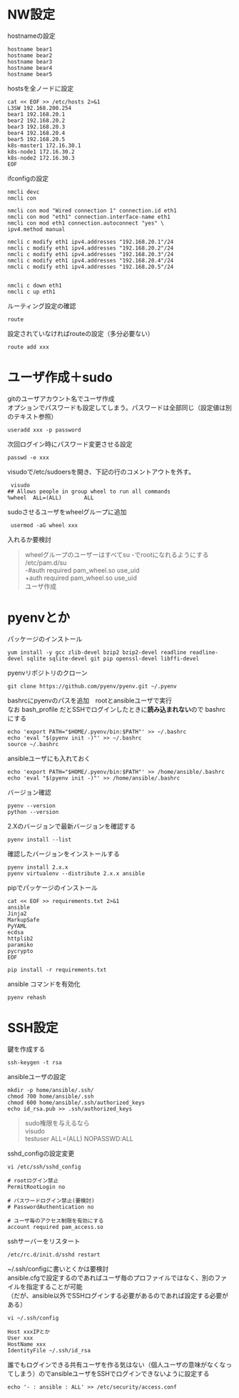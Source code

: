 # NW設定
hostnameの設定
```
hostname bear1
hostname bear2
hostname bear3
hostname bear4
hostname bear5
```

hostsを全ノードに設定
```
cat << EOF >> /etc/hosts 2>&1
L3SW 192.168.200.254
bear1 192.168.20.1
bear2 192.168.20.2
bear3 192.168.20.3
bear4 192.168.20.4
bear5 192.168.20.5
k8s-master1 172.16.30.1
k8s-node1 172.16.30.2
k8s-node2 172.16.30.3
EOF
```

ifconfigの設定
```
nmcli devc
nmcli con

nmcli con mod "Wired connection 1" connection.id eth1
nmcli con mod "eth1" connection.interface-name eth1
nmcli con mod eth1 connection.autoconnect "yes" \
ipv4.method manual 

nmcli c modify eth1 ipv4.addresses "192.168.20.1"/24 
nmcli c modify eth1 ipv4.addresses "192.168.20.2"/24 
nmcli c modify eth1 ipv4.addresses "192.168.20.3"/24 
nmcli c modify eth1 ipv4.addresses "192.168.20.4"/24 
nmcli c modify eth1 ipv4.addresses "192.168.20.5"/24 


nmcli c down eth1
nmcli c up eth1
```

ルーティング設定の確認
```
route
```

設定されていなければrouteの設定（多分必要ない）
```
route add xxx
```


# ユーザ作成＋sudo
gitのユーザアカウント名でユーザ作成  
オプションでパスワードも設定してしまう。パスワードは全部同じ（設定値は別のテキスト参照）
```
useradd xxx -p password
```

次回ログイン時にパスワード変更させる設定
```
passwd -e xxx
```
 
visudoで/etc/sudoersを開き、下記の行のコメントアウトを外す。
```
 visudo
## Allows people in group wheel to run all commands
%wheel  ALL=(ALL)       ALL
```

sudoさせるユーザをwheelグループに追加
```
 usermod -aG wheel xxx
```

入れるか要検討
> wheelグループのユーザーはすべてsu -でrootになれるようにする  
> /etc/pam.d/su  
> -#auth            required        pam_wheel.so use_uid  
> +auth            required        pam_wheel.so use_uid  
> ユーザ作成  
>   



# pyenvとか
パッケージのインストール
```
yum install -y gcc zlib-devel bzip2 bzip2-devel readline readline-devel sqlite sqlite-devel git pip openssl-devel libffi-devel

```

pyenvリポジトリのクローン
```
git clone https://github.com/pyenv/pyenv.git ~/.pyenv
```

bashrcにpyenvのパスを追加　rootとansibleユーザで実行  
なお bash_profile だとSSHでログインしたときに**読み込まれない**ので bashrc にする
```
echo 'export PATH="$HOME/.pyenv/bin:$PATH"' >> ~/.bashrc
echo 'eval "$(pyenv init -)"' >> ~/.bashrc
source ~/.bashrc
```

ansibleユーザにも入れておく
```
echo 'export PATH="$HOME/.pyenv/bin:$PATH"' >> /home/ansible/.bashrc
echo 'eval "$(pyenv init -)"' >> /home/ansible/.bashrc
```

バージョン確認
```
pyenv --version
python --version
```

2.Xのバージョンで最新バージョンを確認する
```
pyenv install --list
```

確認したバージョンをインストールする
```
pyenv install 2.x.x
pyenv virtualenv --distribute 2.x.x ansible
```

pipでパッケージのインストール
```
cat << EOF >> requirements.txt 2>&1
ansible
Jinja2
MarkupSafe
PyYAML
ecdsa
httplib2
paramiko
pycrypto
EOF

pip install -r requirements.txt
```

ansible コマンドを有効化
```
pyenv rehash
```


# SSH設定
鍵を作成する
```
ssh-keygen -t rsa
```

ansibleユーザの設定
```
mkdir -p home/ansible/.ssh/  
chmod 700 home/ansible/.ssh  
chmod 600 home/ansible/.ssh/authorized_keys  
echo id_rsa.pub >> .ssh/authorized_keys  
```

> sudo権限を与えるなら  
> visudo  
> testuser ALL=(ALL) NOPASSWD:ALL  

sshd_configの設定変更
```
vi /etc/ssh/sshd_config

# rootログイン禁止
PermitRootLogin no

# パスワードログイン禁止(要検討)
# PasswordAuthentication no

# ユーザ毎のアクセス制限を有効にする
account required pam_access.so

```
sshサーバーをリスタート
```
/etc/rc.d/init.d/sshd restart
```

~/.ssh/configに書いとくかは要検討  
ansible.cfgで設定するのであればユーザ毎のプロファイルではなく、別のファイルを指定することが可能  
（だが、ansible以外でSSHログインする必要があるのであれば設定する必要がある）
```
vi ~/.ssh/config

Host xxxIPとか
User xxx
HostName xxx
IdentityFile ~/.ssh/id_rsa
```

誰でもログインできる共有ユーザを作る気はない（個人ユーザの意味がなくなってしまう）のでansibleユーザをSSHでログインできないように設定する
```
echo '- : ansible : ALL' >> /etc/security/access.conf 
```




